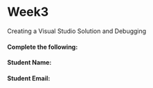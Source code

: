 # Week3
Creating a Visual Studio Solution and Debugging

#### Complete the following:
#### Student Name: 
#### Student Email:

